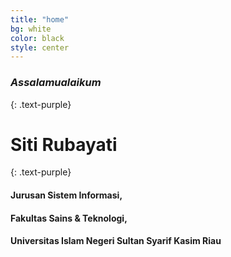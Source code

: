 ```yaml
---
title: "home"
bg: white
color: black
style: center
---
```


### *Assalamualaikum*
{: .text-purple}

# Siti Rubayati
{: .text-purple}


#### Jurusan Sistem Informasi,

#### Fakultas Sains & Teknologi,

#### Universitas Islam Negeri Sultan Syarif Kasim Riau

